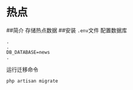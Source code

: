 # 热点
##简介
存储热点数据
##安装
`.env`文件 配置数据库
```angular2html
.
.
DB_DATABASE=news
.
```
运行迁移命令
```angular2html
php artisan migrate
```
